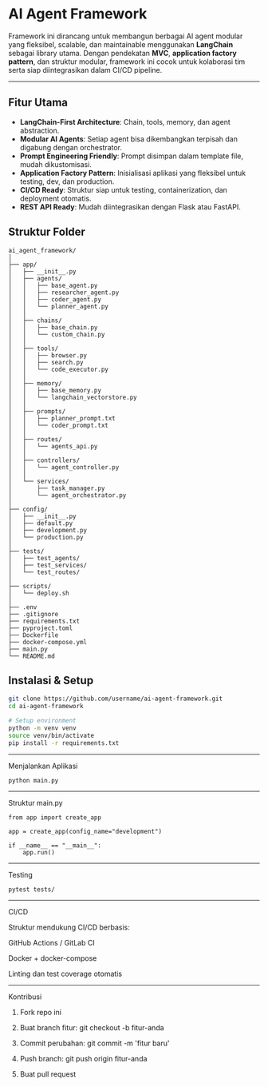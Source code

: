 # AI Agent Framework

Framework ini dirancang untuk membangun berbagai AI agent modular yang fleksibel, scalable, dan maintainable menggunakan **LangChain** sebagai library utama. Dengan pendekatan **MVC**, **application factory pattern**, dan struktur modular, framework ini cocok untuk kolaborasi tim serta siap diintegrasikan dalam CI/CD pipeline.

---

## Fitur Utama

- **LangChain-First Architecture**: Chain, tools, memory, dan agent abstraction.
- **Modular AI Agents**: Setiap agent bisa dikembangkan terpisah dan digabung dengan orchestrator.
- **Prompt Engineering Friendly**: Prompt disimpan dalam template file, mudah dikustomisasi.
- **Application Factory Pattern**: Inisialisasi aplikasi yang fleksibel untuk testing, dev, dan production.
- **CI/CD Ready**: Struktur siap untuk testing, containerization, dan deployment otomatis.
- **REST API Ready**: Mudah diintegrasikan dengan Flask atau FastAPI.

## Struktur Folder
```
ai_agent_framework/
│
├── app/
│   ├── __init__.py                
│   ├── agents/                    
│   │   ├── base_agent.py
│   │   ├── researcher_agent.py
│   │   ├── coder_agent.py
│   │   └── planner_agent.py
│   │
│   ├── chains/                    
│   │   ├── base_chain.py
│   │   └── custom_chain.py
│   │
│   ├── tools/                     
│   │   ├── browser.py
│   │   ├── search.py
│   │   └── code_executor.py
│   │
│   ├── memory/                    
│   │   ├── base_memory.py
│   │   └── langchain_vectorstore.py
│   │
│   ├── prompts/                   
│   │   ├── planner_prompt.txt
│   │   └── coder_prompt.txt
│   │
│   ├── routes/                    
│   │   └── agents_api.py
│   │
│   ├── controllers/               
│   │   └── agent_controller.py
│   │
│   └── services/                  
│       ├── task_manager.py
│       └── agent_orchestrator.py
│
├── config/
│   ├── __init__.py
│   ├── default.py
│   ├── development.py
│   └── production.py
│
├── tests/                         
│   ├── test_agents/
│   ├── test_services/
│   └── test_routes/
│
├── scripts/                       
│   └── deploy.sh
│
├── .env                           
├── .gitignore
├── requirements.txt               
├── pyproject.toml                 
├── Dockerfile                     
├── docker-compose.yml             
├── main.py                        
└── README.md
```

## Instalasi & Setup

```bash
git clone https://github.com/username/ai-agent-framework.git
cd ai-agent-framework

# Setup environment
python -m venv venv
source venv/bin/activate
pip install -r requirements.txt

```

---

Menjalankan Aplikasi
```
python main.py
```

---

Struktur main.py
```
from app import create_app

app = create_app(config_name="development")

if __name__ == "__main__":
    app.run()
```

---

Testing
```
pytest tests/
```

---

CI/CD

Struktur mendukung CI/CD berbasis:

GitHub Actions / GitLab CI

Docker + docker-compose

Linting dan test coverage otomatis



---

Kontribusi

1. Fork repo ini


2. Buat branch fitur: git checkout -b fitur-anda


3. Commit perubahan: git commit -m 'fitur baru'


4. Push branch: git push origin fitur-anda


5. Buat pull request
